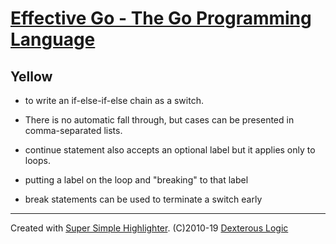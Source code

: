 # [Effective Go - The Go Programming Language](https://golang.org/doc/effective_go#switch)

## Yellow
* to write an if-else-if-else chain as a switch.

* There is no automatic fall through, but cases can be presented in comma-separated lists.

* continue statement also accepts an optional label but it applies only to loops.

* putting a label on the loop and "breaking" to that label

* break statements can be used to terminate a switch early

---
Created with [Super Simple Highlighter](https://chrome.google.com/webstore/detail/hhlhjgianpocpoppaiihmlpgcoehlhio). (C)2010-19 [Dexterous Logic](https://www.dexterouslogic.com)